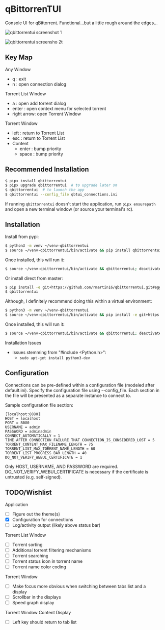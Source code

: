qBittorrenTUI
===============
Console UI for qBittorrent. Functional...but a little rough around the edges...

![qbittorrentui screenshot 1](https://i.imgur.com/iGM3bPI.png)

![qbittorrentui screensho 2t](https://i.imgur.com/msRNi86.png)

Key Map
-------
Any Window
* q : exit
* n : open connection dialog

Torrent List Window
* a : open add torrent dialog
* enter : open context menu for selected torrent
* right arrow: open Torrent Window

Torrent Window
* left : return to Torrent List
* esc : return to Torrent List
* Content
  * enter : bump priority
  * space : bump priority

Recommended Installation
------------------------
```bash
$ pipx install qbittorrentui
$ pipx upgrade qbittorrentui  # to upgrade later on
$ qbittorrentui  # to launch the app
$ qbittorrentui --config_file qbtui_connections.ini
```

If running ```qbittorrentui``` doesn't start the application, run ```pipx ensurepath``` and open a new terminal window (or source your terminal's rc).

Installation
------------
Install from pypi:
```bash
$ python3 -m venv ~/venv-qbittorrentui
$ source ~/venv-qbittorrentui/bin/activate && pip install qbittorrentui; deactivate
```
Once installed, this will run it:
```bash
$ source ~/venv-qbittorrentui/bin/activate && qbittorrentui; deactivate
```

Or install direct from master:
```bash
$ pip install -e git+https://github.com/rmartin16/qbittorrentui.git#egg=qbittorrentui
$ qbittorrentui
```
Although, I definitely recommend doing this within a virtual environment:
```bash
$ python3 -m venv ~/venv-qbittorrentui
$ source ~/venv-qbittorrentui/bin/activate && pip install -e git+https://github.com/rmartin16/qbittorrentui.git#egg=qbittorrentui; deactivate
```
Once installed, this will run it:
```bash
$ source ~/venv-qbittorrentui/bin/activate && qbittorrentui; deactivate
```

Installation Issues
* Issues stemming from "#include <Python.h>":
  * ```sudo apt-get install python3-dev```

Configuration
-------------
Connections can be pre-defined within a configuration file (modeled after default.ini). Specify the configuration file using --config_file. Each section in the file will be presented as a separate instance to connect to.

Sample configuration file section:
```
[localhost:8080]
HOST = localhost
PORT = 8080
USERNAME = admin
PASSWORD = adminadmin
CONNECT_AUTOMATICALLY = 1
TIME_AFTER_CONNECTION_FAILURE_THAT_CONNECTION_IS_CONSIDERED_LOST = 5
TORRENT_CONTENT_MAX_FILENAME_LENGTH = 75
TORRENT_LIST_MAX_TORRENT_NAME_LENGTH = 60
TORRENT_LIST_PROGRESS_BAR_LENGTH = 40
DO_NOT_VERIFY_WEBUI_CERTIFICATE = 1
```

Only HOST, USERNAME, AND PASSWORD are required.
DO_NOT_VERIFY_WEBUI_CERTIFICATE is necessary if the certificate is untrusted (e.g. self-signed).

TODO/Wishlist
-------------
Application
 - [ ] Figure out the theme(s)
 - [x] Configuration for connections
 - [ ] Log/activity output (likely above status bar)

Torrent List Window
 - [ ] Torrent sorting
 - [ ] Additional torrent filtering mechanisms
 - [ ] Torrent searching
 - [ ] Torrent status icon in torrent name
 - [ ] Torrent name color coding

Torrent Window
 - [ ] Make focus more obvious when switching between tabs list and a display
 - [ ] Scrollbar in the displays
 - [ ] Speed graph display

Torrent Window Content Display
 - [ ] Left key should return to tab list
